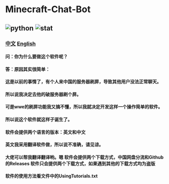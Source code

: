 # Minecraft-Chat-Bot

## ![python](https://img.shields.io/badge/python-%E2%89%A5%203.7-blue?logo=python) ![stat](https://img.shields.io/github/stars/yang0143/Minecraft-Chat-Bot?logo=github)
### [中文](README_CN.md)  [English](README.md)
#### 问：你为什么要做这个软件呢？
#### 答：原因其实很简单：
#### 这是以前的事情了，有个人来中国的服务器刷屏，导致其他用户没法正常聊天。
#### 所以说我决定去他的破服务器刷个屏。 
#### 可是wwe的刷屏功能我又搞不懂，所以我就决定开发这样一个操作简单的软件。
#### 所以说这个软件就这样子诞生了。
#### 软件会提供两个语言的版本：英文和中文
#### 英文我采用翻译软件做，所以说不准确，请见谅。
#### 大佬可以帮我翻译翻译哟。嗯 软件会提供两个下载方式，中国网盘分流和Github的Releases 软件只会提供两个下载方式，如果遇到其他的下载方式均为盗版
#### 软件的使用方法看文件中的UsingTutorials.txt
